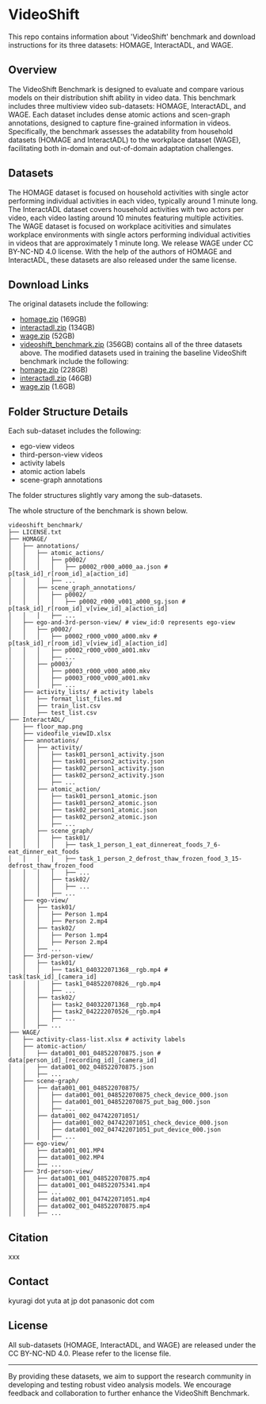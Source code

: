 # VideoShift
This repo contains information about 'VideoShift' benchmark and download instructions for its three datasets: HOMAGE, InteractADL, and WAGE.

## Overview

The VideoShift Benchmark is designed to evaluate and compare various models on their distribution shift ability in video data. This benchmark includes three multiview video sub-datasets: HOMAGE, InteractADL, and WAGE. Each dataset includes dense atomic actions and scen-graph annotations, designed to capture fine-grained information in videos. Specifically, the benchmark assesses the adatability from household datasets (HOMAGE and InteractADL) to the workplace dataset (WAGE), facilitating both in-domain and out-of-domain adaptation challenges.

## Datasets

The HOMAGE dataset is focused on household activities with single actor performing individual activities in each video, typically around 1 minute long.
The InteractADL dataset covers household activities with two actors per video, each video lasting around 10 minutes featuring multiple activities. 
The WAGE dataset is focused on workplace acitivities and  simulates workplace environments with single actors performing individual activities in videos that are approximately 1 minute long.
We release WAGE under CC BY-NC-ND 4.0 license. With the help of the authors of HOMAGE and InteractADL, these datasets are also released under the same license. 

## Download Links
The original datasets include the following:
- [homage.zip](https://videoshift-benchmark-original.s3.amazonaws.com/homage.zip) (169GB)
- [interactadl.zip](https://videoshift-benchmark-original.s3.amazonaws.com/interactadl.zip) (134GB)
- [wage.zip](https://videoshift-benchmark-original.s3.amazonaws.com/wage.zip) (52GB)
- [videoshift_benchmark.zip](https://videoshift-benchmark-original.s3.amazonaws.com/videoshift_benchmark.zip) (356GB) contains all of the three datasets above.
The modified datasets used in training the baseline VideoShift benchmark include the following:
- [homage.zip](https://videoshift-benchmark.s3.amazonaws.com/homage.zip) (228GB)
- [interactadl.zip](https://videoshift-benchmark.s3.amazonaws.com/interactadl.zip) (46GB)
- [wage.zip](https://videoshift-benchmark.s3.amazonaws.com/wage.zip) (1.6GB)

## Folder Structure Details
Each sub-dataset includes the following:
- ego-view videos
- third-person-view videos
- activity labels
- atomic action labels
- scene-graph annotations

The folder structures slightly vary among the sub-datasets.

The whole structure of the benchmark is shown below.

```
videoshift_benchmark/
├── LICENSE.txt
├── HOMAGE/
│   ├── annotations/
│   │   ├── atomic_actions/
│   │   │   ├── p0002/
│   │   │   │   ├── p0002_r000_a000_aa.json # p[task_id]_r[room_id]_a[action_id]
│   │   │   ├── ...
│   │   ├── scene_graph_annotations/
│   │   │   ├── p0002/
│   │   │   │   ├── p0002_r000_v001_a000_sg.json # p[task_id]_r[room_id]_v[view_id]_a[action_id]
│   │   │   ├── ...
│   ├── ego-and-3rd-person-view/ # view_id:0 represents ego-view
│   │   ├── p0002/
│   │   │   ├── p0002_r000_v000_a000.mkv # p[task_id]_r[room_id]_v[view_id]_a[action_id]
│   │   │   ├── p0002_r000_v000_a001.mkv
│   │   │   ├── ...
│   │   ├── p0003/
│   │   │   ├── p0003_r000_v000_a000.mkv
│   │   │   ├── p0003_r000_v000_a001.mkv
│   │   │   ├── ...
│   ├── activity_lists/ # activity labels
│   │   ├── format_list_files.md
│   │   ├── train_list.csv
│   │   ├── test_list.csv
├── InteractADL/
│   ├── floor_map.png
│   ├── videofile_viewID.xlsx
│   ├── annotations/
│   │   ├── activity/
│   │   │   ├── task01_person1_activity.json
│   │   │   ├── task01_person2_activity.json
│   │   │   ├── task02_person1_activity.json
│   │   │   ├── task02_person2_activity.json
│   │   │   ├── ...
│   │   ├── atomic_action/
│   │   │   ├── task01_person1_atomic.json
│   │   │   ├── task01_person2_atomic.json
│   │   │   ├── task02_person1_atomic.json
│   │   │   ├── task02_person2_atomic.json
│   │   │   ├── ...
│   │   ├── scene_graph/
│   │   │   ├── task01/
│   │   │   │   ├── task_1_person_1_eat_dinnereat_foods_7_6-eat_dinner_eat_foods
│   │   │   │   ├── task_1_person_2_defrost_thaw_frozen_food_3_15-defrost_thaw_frozen_food
│   │   │   │   ├── ...
│   │   │   ├── task02/
│   │   │   │   ├── ...
│   │   │   ├── ...
│   ├── ego-view/
│   │   ├── task01/
│   │   │   ├── Person 1.mp4
│   │   │   ├── Person 2.mp4
│   │   ├── task02/
│   │   │   ├── Person 1.mp4
│   │   │   ├── Person 2.mp4
│   │   ├── ...
│   ├── 3rd-person-view/
│   │   ├── task01/
│   │   │   ├── task1_040322071368__rgb.mp4 # task[task_id]_[camera_id]
│   │   │   ├── task1_048522070826__rgb.mp4
│   │   │   ├── ...
│   │   ├── task02/
│   │   │   ├── task2_040322071368__rgb.mp4
│   │   │   ├── task2_042222070526__rgb.mp4
│   │   │   ├── ...
│   │   ├── ...
├── WAGE/
│   ├── activity-class-list.xlsx # activity labels
│   ├── atomic-action/
│   │   ├── data001_001_048522070875.json # data[person_id]_[recording_id]_[camera_id]
│   │   ├── data001_002_048522070875.json
│   │   ├── ...
│   ├── scene-graph/
│   │   ├── data001_001_048522070875/
│   │   │   ├── data001_001_048522070875_check_device_000.json
│   │   │   ├── data001_001_048522070875_put_bag_000.json
│   │   │   ├── ...
│   │   ├── data001_002_047422071051/
│   │   │   ├── data001_002_047422071051_check_device_000.json
│   │   │   ├── data001_002_047422071051_put_device_000.json
│   │   │   ├── ...
│   ├── ego-view/
│   │   ├── data001_001.MP4
│   │   ├── data001_002.MP4
│   │   ├── ...
│   ├── 3rd-person-view/
│   │   ├── data001_001_048522070875.mp4
│   │   ├── data001_001_048522075341.mp4
│   │   ├── ...
│   │   ├── data002_001_047422071051.mp4
│   │   ├── data002_001_048522070875.mp4
│   │   ├── ...
```

## Citation
xxx

## Contact
kyuragi dot yuta at jp dot panasonic dot com

## License

All sub-datasets (HOMAGE, InteractADL, and WAGE) are released under the CC BY-NC-ND 4.0. Please refer to the license file.

---

By providing these datasets, we aim to support the research community in developing and testing robust video analysis models. We encourage feedback and collaboration to further enhance the VideoShift Benchmark.